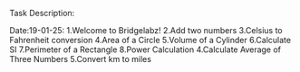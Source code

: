 Task Description:

Date:19-01-25:
1.Welcome to Bridgelabz! 
2.Add two numbers 
3.Celsius to Fahrenheit conversion 
4.Area of a Circle 
5.Volume of a Cylinder 
6.Calculate SI 
7.Perimeter of a Rectangle 
8.Power Calculation 
4.Calculate Average of Three Numbers
5.Convert km to miles
